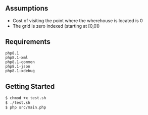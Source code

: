 # 

## Assumptions

- Cost of visiting the point where the wherehouse is located is 0
- The grid is zero indexed (starting at [0,0])

## Requirements
```
php8.1
php8.1-xml
php8.1-common
php8.1-json
php8.1-xdebug
```

## Getting Started
```bash
$ chmod +x test.sh
$ ./test.sh
$ php src/main.php
```
